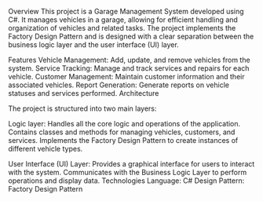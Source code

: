 Overview
This project is a Garage Management System developed using C#. It manages vehicles in a garage, allowing for efficient handling and organization of vehicles and related tasks.
The project implements the Factory Design Pattern and is designed with a clear separation between the business logic layer and the user interface (UI) layer.

Features
Vehicle Management: Add, update, and remove vehicles from the system.
Service Tracking: Manage and track services and repairs for each vehicle.
Customer Management: Maintain customer information and their associated vehicles.
Report Generation: Generate reports on vehicle statuses and services performed.
Architecture

The project is structured into two main layers:

Logic layer:
Handles all the core logic and operations of the application.
Contains classes and methods for managing vehicles, customers, and services.
Implements the Factory Design Pattern to create instances of different vehicle types.

User Interface (UI) Layer:
Provides a graphical interface for users to interact with the system.
Communicates with the Business Logic Layer to perform operations and display data.
Technologies
Language: C#
Design Pattern: Factory Design Pattern

